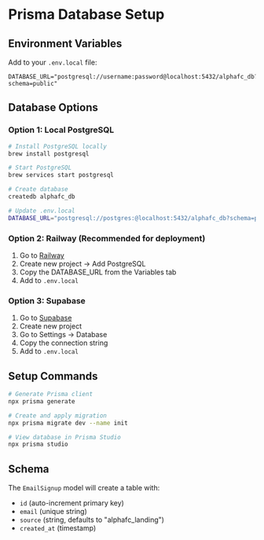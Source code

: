# Prisma Database Setup

## Environment Variables

Add to your `.env.local` file:

```env
DATABASE_URL="postgresql://username:password@localhost:5432/alphafc_db?schema=public"
```

## Database Options

### Option 1: Local PostgreSQL

```bash
# Install PostgreSQL locally
brew install postgresql

# Start PostgreSQL
brew services start postgresql

# Create database
createdb alphafc_db

# Update .env.local
DATABASE_URL="postgresql://postgres:@localhost:5432/alphafc_db?schema=public"
```

### Option 2: Railway (Recommended for deployment)

1. Go to [Railway](https://railway.app)
2. Create new project → Add PostgreSQL
3. Copy the DATABASE_URL from the Variables tab
4. Add to `.env.local`

### Option 3: Supabase

1. Go to [Supabase](https://supabase.com)
2. Create new project
3. Go to Settings → Database
4. Copy the connection string
5. Add to `.env.local`

## Setup Commands

```bash
# Generate Prisma client
npx prisma generate

# Create and apply migration
npx prisma migrate dev --name init

# View database in Prisma Studio
npx prisma studio
```

## Schema

The `EmailSignup` model will create a table with:

- `id` (auto-increment primary key)
- `email` (unique string)
- `source` (string, defaults to "alphafc_landing")
- `created_at` (timestamp)
